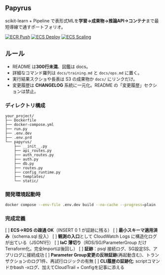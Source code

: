 ## Papyrus

scikit-learn + Pipeline で表形式MLを**学習→成果物→推論API→コンテナ**まで最短導線で通すポートフォリオ。

[![ECR Push](https://github.com/Nickelth/Papyrus/actions/workflows/ecr-push.yml/badge.svg)](../../actions)
[![ECS Deploy](https://github.com/Nickelth/Papyrus/actions/workflows/ecs-deploy.yml/badge.svg)](../../actions)
[![ECS Scaling](https://github.com/Nickelth/Papyrus/actions/workflows/ecs-scale.yml/badge.svg)](../../actions)

## ルール

- README は**300行未満**、図鑑は docs。
- 詳細なコマンド羅列は `docs/training.md` と `docs/ops.md` に置く。
- 実行結果スクショや長表は S3 の成果物か `docs/` にリンクだけ。
- 変更履歴は **CHANGELOG** 系統に一元化。README の「変更履歴」セクションは禁止。

### ディレクトリ構成

```plaintext
your_project/
├── Dockerfile
├── docker-compose.yml
├── run.py
├── .env.dev
├── .env.prd
└── papyrus/
    ├── __init__.py
    ├── api_routes.py
    ├── auth_routes.py
    ├── auth.py
    ├── db.py
    ├── routes.py
    ├── config_runtime.py
    ├── templates/
    └── static/
```

### 開発環境起動時

```bash
docker compose --env-file .env.dev build --no-cache --progress=plain
```

### 完成定義

[ ] **ECS→RDS の疎通 OK**（INSERT 0 1 が証跡に残る） 
[ ] **最小スキーマ適用済み**（schema.sql 投入） 
[ ] **観測の入口**として CloudWatch Logs に構造化ログが出ている（JSON1行） 
[ ] **IaC 薄切り**（RDS/SG/ParameterGroup だけTerraform化。完全Importは後回し） 
[ ] **証跡**：psql 接続ログ、SG設定SS、アプリログに接続成功 
[ ] **Parameter Group変更の反映証跡**(再起動含む)、トランザクションのログ1件、再試行ロジックの有無 
[ ] **CLI履歴の証跡化**: scriptコマンドかbash -xログ、加えてCloudTrail + Configを記事に添える